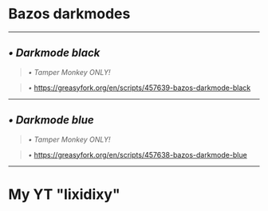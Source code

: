 # Bazos darkmodes
--------------------------------------------------------------------------------------------

## *•* *Darkmode black*

> *•* *Tamper Monkey ONLY!*

> *•* https://greasyfork.org/en/scripts/457639-bazos-darkmode-black

--------------------------------------------------------------------------------------------

## *•* *Darkmode blue*

> *•* *Tamper Monkey ONLY!*

> *•* https://greasyfork.org/en/scripts/457638-bazos-darkmode-blue

--------------------------------------------------------------------------------------------
# My YT "lixidixy"
